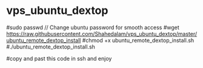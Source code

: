 # vps_ubuntu_dextop


#sudo passwd // Change ubuntu password for smooth access 
#wget https://raw.githubusercontent.com/Shahedalam/vps_ubuntu_dextop/master/ubuntu_remote_dextop_install
#chmod +x ubuntu_remote_dextop_install.sh
#./ubuntu_remote_dextop_install.sh

#copy and past this code in ssh and enjoy
